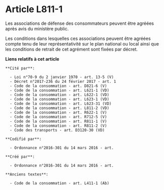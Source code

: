 # Article L811-1

Les associations de défense des consommateurs peuvent être agréées après avis du ministère public.

Les conditions dans lesquelles ces associations peuvent être agréées compte tenu de leur représentativité sur le plan
national ou local ainsi que les conditions de retrait de cet agrément sont fixées par décret.

**Liens relatifs à cet article**

	**Cité par**:

	  - Loi n°70-9 du 2 janvier 1970 - art. 13-5 (V)
	  - Décret n°2017-236 du 24 février 2017 - art. 1
	  - Code de la consommation - art. D821-6 (V)
	  - Code de la consommation - art. L621-1 (VD)
	  - Code de la consommation - art. L622-1 (VD)
	  - Code de la consommation - art. L623-1 (VD)
	  - Code de la consommation - art. L623-31 (VD)
	  - Code de la consommation - art. L811-2 (VD)
	  - Code de la consommation - art. R622-1 (V)
	  - Code de la consommation - art. R712-5 (V)
	  - Code de la consommation - art. R811-1 (V)
	  - Code de la consommation - art. R811-2 (V)
	  - Code des transports - art. D3120-30 (VD)

	**Codifié par**:

	  - Ordonnance n°2016-301 du 14 mars 2016 - art.

	**Créé par**:

	  - Ordonnance n°2016-301 du 14 mars 2016 - art.

	**Anciens textes**:

	  - Code de la consommation - art. L411-1 (Ab)
